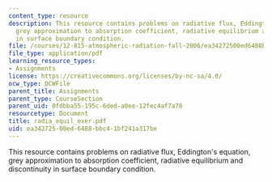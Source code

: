 ```yaml
---
content_type: resource
description: This resource contains problems on radiative flux, Eddington's equation,
  grey approximation to absorption coefficient, radiative equilibrium and discontinuity
  in surface boundary condition.
file: /courses/12-815-atmospheric-radiation-fall-2006/ea34272500ed6488bbc41bf241a317be_radia_equil_exer.pdf
file_type: application/pdf
learning_resource_types:
- Assignments
license: https://creativecommons.org/licenses/by-nc-sa/4.0/
ocw_type: OCWFile
parent_title: Assignments
parent_type: CourseSection
parent_uid: 0fdbba55-195c-6ded-a0ee-12fec4af7a78
resourcetype: Document
title: radia_equil_exer.pdf
uid: ea342725-00ed-6488-bbc4-1bf241a317be
---
```

This resource contains problems on radiative flux, Eddington's equation, grey approximation to absorption coefficient, radiative equilibrium and discontinuity in surface boundary condition.